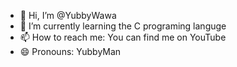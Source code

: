 - 👋 Hi, I’m @YubbyWawa
- 🌱 I’m currently learning the C programing languge
- 📫 How to reach me: You can find me on YouTube
- 😄 Pronouns: YubbyMan

<!---
YubbyWawa/YubbyWawa is a ✨ special ✨ repository because its `README.md` (this file) appears on your GitHub profile.
You can click the Preview link to take a look at your changes.
--->
